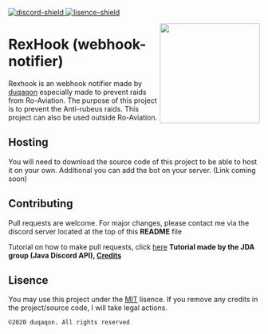 [discord-invite]: https://discord.gg/yhDwfXy
[lisence]: https://github.com/duqaqon/webhook-notifier/blob/master/LICENSE


[lisence-shield]: https://img.shields.io/github/license/duqaqon/webhook-notifier?color=%23999999&label=Lisence
[discord-shield]: https://canary.discordapp.com/api/guilds/749655830865117294/widget.png


[ ![discord-shield][] ][discord-invite]
[ ![lisence-shield][] ][lisence]

<img align="right" src="https://cdn.discordapp.com/attachments/617625850111852545/754596397420118056/X.png" height="200" width="200">

# RexHook (webhook-notifier)
Rexhook is an webhook notifier made by [duqaqon](https://github.com/duqaqon) especially made to prevent raids from Ro-Aviation.
The purpose of this project is to prevent the Anti-rubeus raids. This project can also be used outside Ro-Aviation.

## Hosting
You will need to download the source code of this project to be able to host it on your own. 
Additional you can add the bot on your server. (Link coming soon)

## Contributing
Pull requests are welcome. 
For major changes, please contact me via the discord server located at the top of this **README** file

Tutorial on how to make pull requests, click [here](https://github.com/DV8FromTheWorld/JDA/wiki/5)
**Tutorial made by the JDA group (Java Discord API), [Credits](https://github.com/DV8FromTheWorld)**

## Lisence
You may use this project under the [MIT](https://choosealicense.com/licenses/mit/) lisence.
If you remove any credits in the project/source code, I will take legal actions.

``©2020 duqaqon. All rights reserved``
